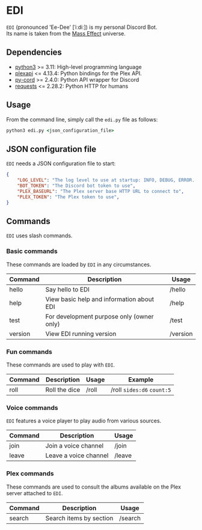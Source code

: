 # EDI

`EDI` (pronounced 'Ee-Dee' [ˈiːdiː]) is my personal Discord Bot.  
Its name is taken from the [Mass Effect](https://masseffect.fandom.com/wiki/EDI)
universe.

## Dependencies

- [python3](https://www.python.org/) >= 3.11: High-level programming language
- [plexapi](https://python-plexapi.readthedocs.io/en/latest/) <= 4.13.4: Python
bindings for the Plex API.
- [py-cord](https://docs.pycord.dev) >= 2.4.0: Python API wrapper for Discord
- [requests](https://requests.readthedocs.io) <= 2.28.2: Python HTTP for humans

## Usage

From the command line, simply call the `edi.py` file as follows:

```cmd
python3 edi.py <json_configuration_file>
```

## JSON configuration file

`EDI` needs a JSON configuration file to start:

```json
{
    "LOG_LEVEL": "The log level to use at startup: INFO, DEBUG, ERROR...",
    "BOT_TOKEN": "The Discord bot token to use",
    "PLEX_BASEURL": "The Plex server base HTTP URL to connect to",
    "PLEX_TOKEN": "The Plex token to use",
}
```

## Commands

`EDI` uses slash commands.

### Basic commands

These commands are loaded by `EDI` in any circumstances.

| Command | Description                                | Usage    |
| ------- | ------------------------------------------ | -------- |
| hello   | Say hello to EDI                           | /hello   |
| help    | View basic help and information about EDI  | /help    |
| test    | For development purpose only (owner only)  | /test    |
| version | View EDI running version                   | /version |

### Fun commands

These commands are used to play with `EDI`.

| Command | Description   | Usage                 | Example                    |
| ------- | ------------- | --------------------- | -------------------------- |
| roll    | Roll the dice | /roll <sides> <count> | /roll `sides:d6` `count:5` |

### Voice commands

`EDI` features a voice player to play audio from various sources.

| Command | Description           | Usage           |
| ------- | --------------------- | --------------- |
| join    | Join a voice channel  | /join <channel> |
| leave   | Leave a voice channel | /leave          |

### Plex commands

These commands are used to consult the albums available on the Plex server
attached to `EDI`.

| Command | Description             | Usage   |
| ------- | ----------------------- | ------- |
| search  | Search items by section | /search |

